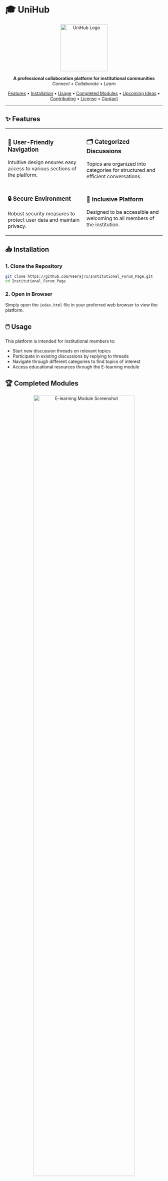 # 🎓 UniHub

<p align="center">
  <img src="https://via.placeholder.com/150" alt="UniHub Logo" width="150" height="150">
</p>

<p align="center">
  <b>A professional collaboration platform for institutional communities</b><br>
  <i>Connect • Collaborate • Learn</i>
</p>

<p align="center">
  <a href="#features">Features</a> •
  <a href="#installation">Installation</a> •
  <a href="#usage">Usage</a> •
  <a href="#completed-modules">Completed Modules</a> •
  <a href="#upcoming-ideas">Upcoming Ideas</a> •
  <a href="#contributing">Contributing</a> •
  <a href="#license">License</a> •
  <a href="#contact">Contact</a>
</p>

---

## ✨ Features

<table>
  <tr>
    <td width="50%">
      <h3>🧭 User-Friendly Navigation</h3>
      <p>Intuitive design ensures easy access to various sections of the platform.</p>
    </td>
    <td width="50%">
      <h3>🗂️ Categorized Discussions</h3>
      <p>Topics are organized into categories for structured and efficient conversations.</p>
    </td>
  </tr>
  <tr>
    <td width="50%">
      <h3>🔒 Secure Environment</h3>
      <p>Robust security measures to protect user data and maintain privacy.</p>
    </td>
    <td width="50%">
      <h3>🤝 Inclusive Platform</h3>
      <p>Designed to be accessible and welcoming to all members of the institution.</p>
    </td>
  </tr>
</table>

## 📥 Installation

### 1. Clone the Repository

```bash
git clone https://github.com/Veeraj71/Institutional_Forum_Page.git
cd Institutional_Forum_Page
```

### 2. Open in Browser

Simply open the `index.html` file in your preferred web browser to view the platform.

## 🖱️ Usage

This platform is intended for institutional members to:

- Start new discussion threads on relevant topics
- Participate in existing discussions by replying to threads
- Navigate through different categories to find topics of interest
- Access educational resources through the E-learning module

## 🏆 Completed Modules

<div align="center">
  <img src="https://via.placeholder.com/800x400" alt="E-learning Module Screenshot" width="80%">
</div>

### 🎓 E-learning Module

> **✅ COMPLETED AND DEPLOYED**

Our comprehensive E-learning module offers:

- **Complete resources** for all years, branches, and subjects
- **Organized study materials**, lecture notes, and reference guides
- **User-friendly interface** for seamless educational experience
- **Downloadable content** for offline studying
- **Regular updates** with the latest curriculum materials

## 🚀 Upcoming Ideas

We're continuously working to enhance the platform with new features:

### 🤝 Alumni Connect Features

- A networking module to **connect students with alumni**
- Career guidance, mentorship, and professional networking opportunities
- Alumni events and webinar announcements

### 🗺️ Interactive College Map

- A **digital map of the campus** to assist newcomers
- Navigation assistance for key locations such as classrooms, administrative offices, and libraries
- Location-based notifications and updates

## 👨‍💻 Contributing

Contributions are welcome! Please follow these steps:

1. Fork the repository
2. Create a new branch (`git checkout -b feature/YourFeature`)
3. Commit your changes (`git commit -m 'Add YourFeature'`)
4. Push to the branch (`git push origin feature/YourFeature`)
5. Open a Pull Request

Please ensure your code adheres to the project's coding standards and includes appropriate documentation.

## 📜 License

This project is licensed under the Apache-2.0 License. See the [LICENSE](LICENSE) file for details.

## 📬 Contact

For any questions or suggestions, please [open an issue](https://github.com/Veeraj71/Institutional_Forum_Page/issues/new) in this repository.

<p align="center">
  Made with ❤️ by the UniHub Team
</p>